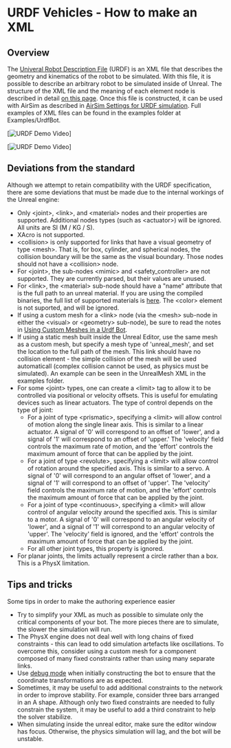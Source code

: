 # URDF Vehicles - How to make an XML

## Overview
The [Univeral Robot Description File](http://wiki.ros.org/urdf) (URDF) is an XML file that describes the geometry and kinematics of the robot to be simulated. With this file, it is possible to describe an arbitrary robot to be simulated inside of Unreal. The structure of the XML file and the meaning of each element node is described in detail [on this page](http://wiki.ros.org/urdf/XML). Once this file is constructed, it can be used with AirSim as described in [AirSim Settings for URDF simulation](UrdfSettings.md). Full examples of XML files can be found in the examples folder at Examples/UrdfBot. 

[![URDF Demo Video](images/Arm.gif)]

[![URDF Demo Video](images/Lunabot.gif)]
## Deviations from the standard
Although we attempt to retain compatibility with the URDF specification, there are some deviations that must be made due to the internal workings of the Unreal engine:

* Only &lt;joint>, &lt;link>, and &lt;material> nodes and their properties are supported. Additional nodes types (such as &lt;actuator>) will be ignored. All units are SI (M / KG / S).
* XAcro is not supported.
* &lt;collision> is only supported for links that have a visual geometry of type &lt;mesh>. That is, for box, cylinder, and spherical nodes, the collision boundary will be the same as the visual boundary. Those nodes should not have a &lt;collision> node.
* For &lt;joint>, the sub-nodes &lt;mimic> and &lt;safety_controller> are not supported. They are currently parsed, but their values are unused.
* For &lt;link>, the &lt;material> sub-node should have a "name" attribute that is the full path to an unreal material. If you are using the compiled binaries, the full list of supported materials is [here](). The &lt;color> element is not suported, and will be ignored.
* If using a custom mesh for a &lt;link> node (via the &lt;mesh> sub-node in either the &lt;visual> or &lt;geometry> sub-node), be sure to read the notes in [Using Custom Meshes in a Urdf Bot](CustomMesh.md).
* If using a static mesh built inside the Unreal Editor, use the same mesh as a custom mesh, but specify a mesh type of 'unreal_mesh', and set the location to the full path of the mesh. This link should have no collision element - the simple collision of the mesh will be used automaticall (complex collision cannot be used, as physics must be simulated). An example can be seen in the UnrealMesh XML in the examples folder.
* For some &lt;joint> types, one can create a &lt;limit> tag to allow it to be controlled via positional or velocity offsets. This is useful for emulating devices such as linear actuators. The type of control depends on the type of joint:
    * For a joint of type &lt;prismatic>, specifying a &lt;limit> will allow control of motion along the single linear axis. This is similar to a linear actuator. A signal of '0' will correspond to an offset of 'lower', and a signal of '1' will correspond to an offset of 'upper.' The 'velocity' field controls the maximum rate of motion, and the 'effort' controls the maximum amount of force that can be applied by the joint.
    * For a joint of type &lt;revolute>, specifying a &lt;limit> will allow control of rotation around the specified axis. This is similar to a servo. A signal of '0' will correspond to an angular offset of 'lower', and a signal of '1' will correspond to an offset of 'upper'. The 'velocity' field controls the maximum rate of motion, and the 'effort' controls the maximum amount of force that can be applied by the joint.
    * For a joint of type &lt;continuous>, specifying a &lt;limit> will allow control of angular velocity around the specified axis. This is similar to a motor. A signal of '0' will correspond to an angular velocity of 'lower', and a signal of '1' will correspond to an angular velocity of 'upper'. The 'velocity' field is ignored, and the 'effort' controls the maximum amount of force that can be applied by the joint.
    * For all other joint types, this property is ignored.
* For planar joints, the limits actually represent a circle rather than a box. This is a PhysX limitation.
    
## Tips and tricks
Some tips in order to make the authoring experience easier
* Try to simplify your XML as much as possible to simulate only the critical components of your bot. The more pieces there are to simulate, the slower the simulation will run. 
* The PhysX engine does not deal well with long chains of fixed constraints - this can lead to odd simulation artefacts like oscillations. To overcome this, consider using a custom mesh for a component composed of many fixed constraints rather than using many separate links.
* Use [debug mode](UrdfDebugMode.md) when initially constructing the bot to ensure that the coordinate transformations are as expected.
* Sometimes, it may be useful to add additional constraints to the network in order to improve stability. For example, consider three bars arranged in an A shape. Although only two fixed constraints are needed to fully constrain the system, it may be useful to add a third constraint to help the solver stabilize. 
* When simulating inside the unreal editor, make sure the editor window has focus. Otherwise, the physics simulation will lag, and the bot will be unstable.